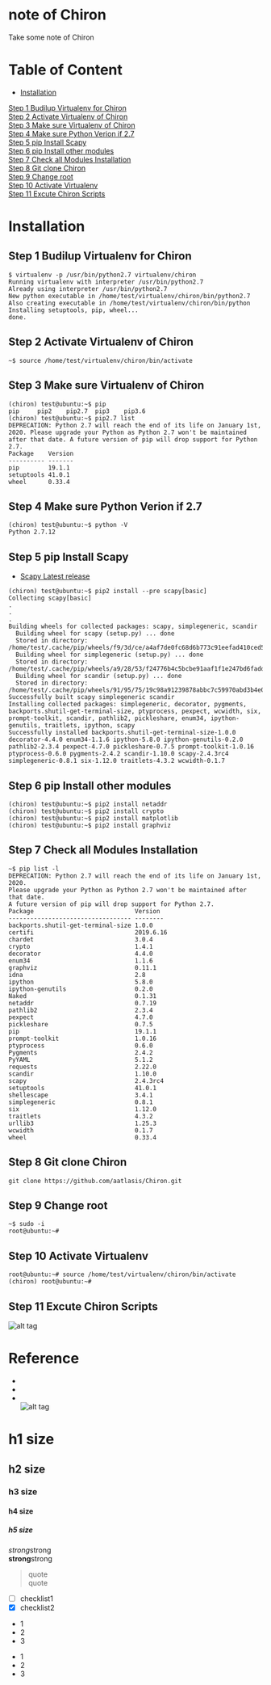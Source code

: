 # note of Chiron
Take some note of Chiron

# Table of Content
* [Installation](#installation)  

[Step 1 Budilup Virtualenv for Chiron](#step-1-budilup-virtualenv-for-chiron)  
[Step 2 Activate Virtualenv of Chiron](#step-2-activate-virtualenv-of-chiron)  
[Step 3 Make sure Virtualenv of Chiron](#step-3-make-sure-virtualenv-of-chiron)  
[Step 4 Make sure Python Verion if 2.7](#step-4-make-sure-python-verion-if-27)  
[Step 5 pip Install Scapy](#step-5-pip-install-scapy)  
[Step 6 pip Install other modules](#step-6-pip-install-other-modules)  
[Step 7 Check all Modules Installation](#step-7-check-all-modules-installation)  
[Step 8 Git clone Chiron]()  
[Step 9 Change root]()  
[Step 10  Activate Virtualenv]()  
[Step 11  Excute Chiron Scripts]()  

# Installation  
## Step 1 Budilup Virtualenv for Chiron  
```
$ virtualenv -p /usr/bin/python2.7 virtualenv/chiron
Running virtualenv with interpreter /usr/bin/python2.7
Already using interpreter /usr/bin/python2.7
New python executable in /home/test/virtualenv/chiron/bin/python2.7
Also creating executable in /home/test/virtualenv/chiron/bin/python
Installing setuptools, pip, wheel...
done.
```
## Step 2 Activate Virtualenv of Chiron  
```
~$ source /home/test/virtualenv/chiron/bin/activate
```
## Step 3 Make sure Virtualenv of Chiron   
```
(chiron) test@ubuntu:~$ pip
pip     pip2    pip2.7  pip3    pip3.6
(chiron) test@ubuntu:~$ pip2.7 list
DEPRECATION: Python 2.7 will reach the end of its life on January 1st, 2020. Please upgrade your Python as Python 2.7 won't be maintained after that date. A future version of pip will drop support for Python 2.7.
Package    Version
---------- -------
pip        19.1.1
setuptools 41.0.1
wheel      0.33.4

```
## Step 4 Make sure Python Verion if 2.7   
```
(chiron) test@ubuntu:~$ python -V
Python 2.7.12
```

## Step 5 pip Install Scapy   
* [Scapy Latest release](https://scapy.readthedocs.io/en/latest/installation.html#latest-release)
```
(chiron) test@ubuntu:~$ pip2 install --pre scapy[basic]
Collecting scapy[basic]
.
.
.
Building wheels for collected packages: scapy, simplegeneric, scandir
  Building wheel for scapy (setup.py) ... done
  Stored in directory: /home/test/.cache/pip/wheels/f9/3d/ce/a4af7de0fc68d6b773c91eefad410ced54ca44498e074e276a
  Building wheel for simplegeneric (setup.py) ... done
  Stored in directory: /home/test/.cache/pip/wheels/a9/28/53/f24776b4c5bcbe91aaf1f1e247bd6fadd17191aa12fac63902
  Building wheel for scandir (setup.py) ... done
  Stored in directory: /home/test/.cache/pip/wheels/91/95/75/19c98a91239878abbc7c59970abd3b4e0438a7dd5b61778335
Successfully built scapy simplegeneric scandir
Installing collected packages: simplegeneric, decorator, pygments, backports.shutil-get-terminal-size, ptyprocess, pexpect, wcwidth, six, prompt-toolkit, scandir, pathlib2, pickleshare, enum34, ipython-genutils, traitlets, ipython, scapy
Successfully installed backports.shutil-get-terminal-size-1.0.0 decorator-4.4.0 enum34-1.1.6 ipython-5.8.0 ipython-genutils-0.2.0 pathlib2-2.3.4 pexpect-4.7.0 pickleshare-0.7.5 prompt-toolkit-1.0.16 ptyprocess-0.6.0 pygments-2.4.2 scandir-1.10.0 scapy-2.4.3rc4 simplegeneric-0.8.1 six-1.12.0 traitlets-4.3.2 wcwidth-0.1.7
```
## Step 6 pip Install other modules   
```
(chiron) test@ubuntu:~$ pip2 install netaddr
(chiron) test@ubuntu:~$ pip2 install crypto
(chiron) test@ubuntu:~$ pip2 install matplotlib
(chiron) test@ubuntu:~$ pip2 install graphviz
```
## Step 7 Check all Modules Installation  
```
~$ pip list -l
DEPRECATION: Python 2.7 will reach the end of its life on January 1st, 2020. 
Please upgrade your Python as Python 2.7 won't be maintained after that date. 
A future version of pip will drop support for Python 2.7.
Package                            Version
---------------------------------- --------
backports.shutil-get-terminal-size 1.0.0
certifi                            2019.6.16
chardet                            3.0.4
crypto                             1.4.1
decorator                          4.4.0
enum34                             1.1.6
graphviz                           0.11.1
idna                               2.8
ipython                            5.8.0
ipython-genutils                   0.2.0
Naked                              0.1.31
netaddr                            0.7.19
pathlib2                           2.3.4
pexpect                            4.7.0
pickleshare                        0.7.5
pip                                19.1.1
prompt-toolkit                     1.0.16
ptyprocess                         0.6.0
Pygments                           2.4.2
PyYAML                             5.1.2
requests                           2.22.0
scandir                            1.10.0
scapy                              2.4.3rc4
setuptools                         41.0.1
shellescape                        3.4.1
simplegeneric                      0.8.1
six                                1.12.0
traitlets                          4.3.2
urllib3                            1.25.3
wcwidth                            0.1.7
wheel                              0.33.4
```
## Step 8 Git clone Chiron  
```
git clone https://github.com/aatlasis/Chiron.git
```
## Step 9 Change root  
```
~$ sudo -i
root@ubuntu:~#
```
## Step 10  Activate Virtualenv  
```
root@ubuntu:~# source /home/test/virtualenv/chiron/bin/activate
(chiron) root@ubuntu:~#
```
## Step 11  Excute Chiron Scripts  
![alt tag](https://i.imgur.com/IWDtfIj.jpg)

# Reference
* []()  
* []()  
* []()  
![alt tag]()

# h1 size

## h2 size

### h3 size

#### h4 size

##### h5 size

*strong*strong  
**strong**strong  

> quote  
> quote

- [ ] checklist1
- [x] checklist2

* 1
* 2
* 3

- 1
- 2
- 3